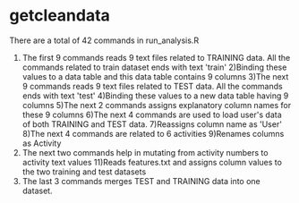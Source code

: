 # getcleandata
 There are a total of 42 commands in run_analysis.R
 1) The first 9 commands reads 9 text files related to TRAINING data. All the commands related to train dataset ends with text 'train'
2)Binding these values to a data table and this data table contains 9 columns
3)The next 9 commands reads 9 text files related to TEST data. All the commands ends with text 'test'
4)Binding these values to a new data table having 9 columns
5)The next 2 commands assigns explanatory column names for these 9 columns
6)The next 4 commands are used to load user's data of both TRAINING and TEST data.
7)Reassigns column name as 'User'
8)The next 4 commands are related to 6 activities
9)Renames columns as Activity
10) The next two commands help in mutating from activity numbers to activity text values
11)Reads features.txt and assigns column values to the two training and test datasets
12) The last 3 commands merges TEST and TRAINING data into one dataset.
